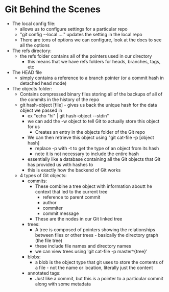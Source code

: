 # Git Behind the Scenes
- The local config file:
    * allows us to configure settings for a particular repo
    * "git config --local ...." updates the setting in the local repo
    * There are tons of options we can configure, look at the docs to see all the options
- The refs directory:
    * the refs folder contains all of the pointers used in our directory
        - this means that we have refs folders for heads, branches, tags, etc
- The HEAD file
    * simply contains a reference to a branch pointer (or a commit hash in detached head mode)
- The objects folder:
    * Contains compressed binary files storing all of the backups of all of the commits in the history of the repo
    - git hash-object [file] - gives us back the unique hash for the data object we passed in
        * ex "echo "hi" | git hash-object --stdin"
        * we can add the -w object to tell Git to actually store this object for us
            - Creates an entry in the objects folder of the Git repo
        * We can then retrieve this object using "git cat-file -p [object hash]
            * replace -p with -t to get the type of an object from its hash
            * note it is not necessary to include the entire hash
        * essentially like a database containing all the Git objects that Git has provided us with hashes to
        * this is exactly how the backend of Git works
    * 4 types of Git objects:
        - commits:
            * These combine a tree object with information aboutt he context that led to the current tree
                - reference to parent commit
                - author
                - commiter
                - commit message
            * These are the nodes in our Git linked tree
        - trees:
            * A tree is composed of pointers showing the relationships between files or other trees - basically the directory graph (the file tree)
            * these include file names and directory names
            * we can view trees using 'git cat-file -p master^{tree}'
        - blobs:
            * a blob is the object type that git uses to store the contents of a file - not the name or location, literally just the content
        - annotated tags:
            * Just like a commit, but this is a pointer to a particular commit along with some metadata

